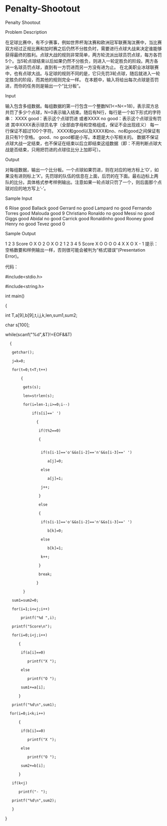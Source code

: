 # Penalty-Shootout

Penalty Shootout

Problem Description

在足球比赛中，有不少赛事，例如世界杯淘汰赛和欧洲冠军联赛淘汰赛中，当比赛双方经过正规比赛和加时赛之后仍然不分胜负时，需要进行点球大战来决定谁能够获得最终的胜利。点球大战的规则非常简单，两方轮流派出球员罚点球，每方各罚5个。当5轮点球结束以后如果仍然不分胜负，则进入一轮定胜负的阶段。两方各派一名球员罚点球，直到有一方罚进而另一方没有进为止。
在北美职业冰球联赛中，也有点球大战。与足球的规则不同的是，它只先罚3轮点球，随后就进入一轮定胜负的阶段，而其他的规则完全一样。
在本题中，输入将给出每次点球是否罚进，而你的任务则是输出一个“比分板”。


Input

输入包含多组数据。每组数据的第一行包含一个整数N(1<=N<=18)，表示双方总共罚了多少个点球，N=0表示输入结束。随后有N行，每行是一个如下形式的字符串：
XXXX good：表示这个点球罚进
或者XXXX no good：表示这个点球没有罚进
其中XXXX表示球员名字（全部由字母和空格组成，保证不会出现歧义）
每一行保证不超过100个字符。
XXXX和good以及XXXX和no、no和good之间保证有且只有1个空格。
good、no good都是小写。本题是大小写相关的。
数据不保证点球大战一定结束，也不保证在结束以后立即结束这组数据（即：不用判断点球大战是否结束，只用把罚进的点球往比分上加即可）。

Output

对每组数据，输出一个比分板。一个点球如果罚进，则在对应的地方标上’O’，如果没有进则标上’X’。先罚球的队伍的信息在上面，后罚的在下面。最右边标上两队的比分。具体格式参考样例输出。注意如果一轮点球只罚了一个，则后面那个点球对应的地方写上’-’。

Sample Input

6 Riise good Ballack good Gerrard no good Lampard no good Fernando Torres good Malouda good 9 Christiano Ronaldo no good Messi no good Giggs good Abidal no good Carrick good Ronaldinho good Rooney good Henry no good Tevez good 0

Sample Output

1 2 3 Score O X O 2 O X O 2 1 2 3 4 5 Score X O O O O 4 X X O X - 1 提示： 空格数要和样例输出一样，否则很可能会被判为“格式错误”(Presentation Error)。

代码：

#include<stdio.h>

#include<string.h>

int main()

{

int T,a[9],b[9],t,i,j,k,len,sum1,sum2;

char s[100];

while(scanf("%d",&T)!=EOF&&T)

      {
      
       getchar();
       
       j=k=0;
       
       for(t=0;t<T;t++)
       
           {
           
            gets(s);
            
            len=strlen(s);
            
            for(i=len-1;i>=0;i--)
            
                if(s[i]==' ')
                
                  {
                  
                   if(t%2==0)
                   
                   {
                   
                   
                    if(s[i-1]=='o'&&s[i-2]=='n'&&s[i-3]==' ')
                    
                       a[j]=0;
                       
                    else 
                    
                       a[j]=1;
                       
                    j++;     
                    
                   }
                   
                   else
                   
                   {
                   
                    if(s[i-1]=='o'&&s[i-2]=='n'&&s[i-3]==' ')
                    
                       b[k]=0;
                       
                    else
                    
                       b[k]=1;
                       
                    k++;    
                    
                   }
                   
                   break;
                   
                  }
                  
            }
            
       sum1=sum2=0;
       
       for(i=1;i<=j;i++)
       
           printf("%d ",i);  
           
       printf("Score\n");
       
       for(i=0;i<j;i++)
       
          {
          
           if(a[i]==0)
           
              printf("X ");
              
           else
           
              printf("O ");
              
           sum1+=a[i];
           
          }     
          
       printf("%d\n",sum1); 
       
      for(i=0;i<k;i++)
      
          {
          
           if(b[i]==0)
           
              printf("X ");
              
           else
           
              printf("O ");
              
           sum2+=b[i];
           
          }
          
       if(k<j)
       
          printf("- ");  
          
       printf("%d\n",sum2);  
       
       }    
       
}
